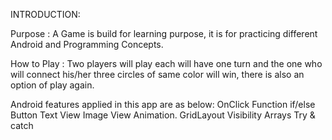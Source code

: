 INTRODUCTION:


Purpose : A Game is build for learning purpose, it is for practicing different Android and Programming Concepts.

How to Play : Two players will play each will have one turn and the one who will connect his/her three circles of same color will win, there is also an option of play again.

Android features applied in this app are as below:
OnClick Function
if/else
Button
Text View
Image View
Animation.
GridLayout
Visibility
Arrays
Try & catch

